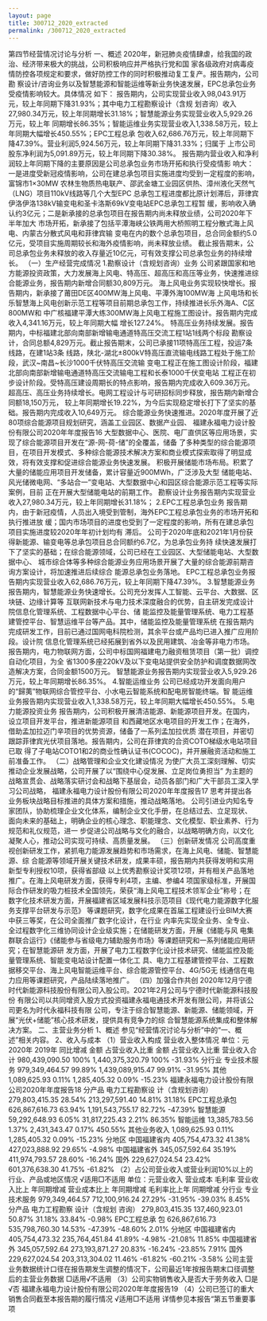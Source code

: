 ```yaml
---
layout: page
title: 300712_2020_extracted
permalink: /300712_2020_extracted
---
```


第四节经营情况讨论与分析
一、概述
2020年，新冠肺炎疫情肆虐，给我国的政治、经济带来极大的挑战，公司积极响应并严格执行党和国
家各级政府对病毒疫情防控各项规定和要求，做好防控工作的同时积极推动复工复产。报告期内，公司勘
察设计/咨询业务以及智慧能源和智能运维等新业务快速发展，EPC总承包业务受疫情影响较大。具体情况
如下：
报告期内，公司实现营业收入98,043.91万元，较上年同期下降31.93%；其中电力工程勘察设计（含规
划咨询）收入27,980.34万元，较上年同期增长31.18%；智慧能源业务实现营业收入5,929.26万元，较上年
同期增长86.35%；智能运维业务实现营业收入1,338.58万元，较上年同期大幅增长450.55%；EPC工程总承
包收入62,686.76万元，较上年同期下降47.39%。营业利润5,924.56万元，较上年同期下降31.33%；归属于
上市公司股东净利润为5,091.89万元，较上年同期下降30.38%。
报告期内营业收入和净利润较上年同期下降的主要原因是公司总承包业务市场开拓和执行受疫情影
响大：一是进度受新冠疫情影响，公司在建总承包项目实施进度均受到一定程度的影响，富锦市1×30MW
农林生物质热电联产、邵武金塘工业园区供热、漳州液化天然气（LNG）项目110kV线路等几个大型EPC
总承包工程进度都比原计划滞后，菲律宾伊洛伊洛138kV输变电和圣卡洛斯69kV变电站EPC总承包工程暂
缓，影响收入确认约3亿元；二是新承接的总承包项目在报告期内尚未释放业绩，公司2020年下半年加大
市场开拓，新承接了包括平潭海峡公铁两用大桥照明工程分散式海上风电、内蒙古分散式风电和菲律宾输
变电在内的数个总承包项目，总合同金额约5.0亿元，受项目实施周期较长和海外疫情影响，尚未释放业绩。
截止报告期末，公司总承包业务未释放的收入存量近10亿元，可有效支撑公司总承包业务的持续增长。
（一）生产经营完成情况
1.勘察设计（含规划咨询）业务
公司紧跟国家和地方能源投资政策，大力发展海上风电、特高压、超高压和高压等业务，快速推进综
合能源业务，报告期内新增合同额30,809万元。
海上风电业务实现较快增长。报告期内，新承接了莆田DE区400MW海上风电、平潭外海100MW海
上风电场和长乐智慧海上风电创新示范工程等项目前期总承包工作，持续推进长乐外海A、C区800MW和
中广核福建平潭大练300MW海上风电工程施工图设计。报告期内完成收入4,341.16万元，较上年同期大幅
增长127.24%。
特高压业务持续发展。报告期内，中标福建北部向南部新增输电通道特高压交流工程1站1线两个标段
勘察设计，合同总额4,829万元。截止报告期末，公司已承接11项特高压工程，投运7条线路，在建1站3条
线路，陕北-湖北±800kV特高压直流输电线路工程处于施工阶段，武汉~南昌~长沙1000千伏特高压交流输
变电工程正在施工图设计阶段，福建北部向南部新增输电通道特高压交流输电工程和长泰1000千伏变电站
工程正在初步设计阶段。受特高压建设周期长的特点影响，报告期内完成收入609.36万元。
超高压、高压业务持续增长。电网工程设计与可研招标同步释放，报告期内新增合同额18,150万元，
较上年同期增长19.22%，为今后实现稳定增长打下了坚实的基础。报告期内完成收入10,649万元。
综合能源业务快速推进。2020年度开展了近80项综合能源项目规划研究，涵盖工业园区、数据产业园、
福建永福电力设计股份有限公司2020年年度报告16
大型数据中心、医院、电厂直供区等应用场景，实现了综合能源项目开发在“源-网-荷-储”的全覆盖，储备
了多种类型的综合能源项目，在项目开发模式、多种综合能源技术解决方案和商业模式探索取得了明显成
效，将有效支撑和促进综合能源业务快速发展。
积极开展储能市场布局。积累了大量的储能应用项目开发储备，累计容量近900MWh，广泛涉及大型
储能电站、风光储微电网、“多站合一”变电站、大型数据中心和园区综合能源示范工程等实际案例，目前
正在开展大型储能电站的前期工作。
勘察设计业务报告期内实现营业收入27,980.34万元，较上年同期增长31.18%；
2.EPC工程总承包业务
报告期内，由于新冠疫情，人员出入境受到管制，海外EPC工程总承包业务的市场开拓和执行推进放
缓；国内市场项目的进度也受到了一定程度的影响，所有在建总承包项目实施进度较2020年年初计划均有
滞后。
公司于2020年底和2021年1月份获得新能源、输变电等总承包项目总合同额约6.7亿，为总承包业务持
续快速发展打下了坚实的基础；在综合能源领域，公司已经在工业园区、大型储能电站、大型数据中心、
城市综合体等多种综合能源业务应用场景开展了大量的综合能源前期咨询方案设计，将加速推进后续综合
能源总承包业务落地。
EPC工程总承包业务报告期内实现营业收入62,686.76万元，较上年同期下降47.39%。
3.智慧能源业务
报告期内，智慧能源业务快速增长。公司充分发挥人工智能、云平台、大数据、区块链、边缘计算等
互联网新技术与电力技术深度融合的优势，自主研发完成设计院信息化管理系统、工程数据中心平台、储
能监控及能量管理系统、电力工程基建管控平台、智慧运维平台等产品。其中，储能监控及能量管理系统
在报告期内完成研发工作，目前已通过国网电科院检测，其余平台或产品均已进入推广应用阶段。设计院
信息化管理系统已经拓展到省外以及民用建筑、冶金等非电力市场。
报告期内，电力物联网方面，公司中标国网福建电力融资租赁项目（第一批）调控自动化项目，为全
省1300多座220kV及以下变电站提供安全防护和调度数据网改造解决方案，合同金额1500万元。
智慧能源业务报告期内实现营业收入5,929.26万元，较上年同期增长86.35%。
4.智能运维业务
公司已经成功开发面向用户的“歸荑”物联网综合管控平台、小水电云智能系统和配电房智能终端。智
能运维业务报告期内实现营业收入1,338.58万元，较上年同期大幅增长450.55%。
5.电力能源投资业务
报告期内，公司积极开展清洁能源、新能源项目开发。在国内，设立项目开发平台，推进新能源项目
和西藏地区水电项目的开发工作；在海外，借助孟加拉迈门辛项目的优势资源，储备了一系列孟加拉优质
潜在项目，并密切跟踪菲律宾光伏项目落地。报告期内，公司在菲律宾的合资COTO梯级水电站项目已取
得了子电站COTO1和2的商业性确认证书(COCOC)，并开展融资活动和施工前准备工作。
（二）战略管理和企业文化建设情况
为使广大员工深刻理解、切实推动企业发展战略，公司开展了以“围绕中心促发展、立足岗位勇担当”
为主题的战略宣贯会、战略落实研讨会和战略下基层会，动员各部门和广大干部员工深入学习公司战略，
福建永福电力设计股份有限公司2020年年度报告17
思考并提出各业务板块战略目标推进的具体方案和措施，推动战略落地。
公司引进业内知名专家团队，协助梳理企业文化体系，编制企业文化手册，在总结过去、立足现状、
面向未来的基础上，明确企业的核心理念、职能理念、文化模型、职业素养、行为规范和礼仪规范，进一
步促进公司战略与文化的融合，以战略明确方向，以文化凝聚人心，推动公司实现可持续、高质量发展。
（三）创新研发情况
公司高度重视创新研发工作，紧抓电力能源发展趋势和市场需求，在海上风电、储能、智慧能源、综
合能源等领域开展关键技术研发，成果丰硕，报告期内共获得发明和实用新型专利授权10项，获得省部级
以上优秀勘察设计奖项12项，并有相关产品落地推广。在海上风电研发方面，获得专利4项，主编、参编4
项国家级标准，开展国际合作研发的吸力桩技术全国领先，荣获“海上风电工程技术领军企业”称号；在
数字化技术研发方面，开展福建省区域发展科技示范项目《现代电力能源数字化服务支撑平台研发与示范》
等课题研究，数字化成果在首届工程建设行业BIM大赛中获三等奖，在公司全面推广数字化设计，在行业
内率先实现全业务、全专业、全过程数字化三维协同设计企业级实施；在储能研发方面，开展《储能与风
电集群联合运行》《储能参与省级电力辅助服务市场》等课题研究和一系列储能应用研究；在智慧能源研
发方面，开展了电力工程数字化设计技术研究、储能监控及能量管理系统、智能变电站设计配置一体化工
具、电力工程基建管控平台、工程数据移交平台、海上风电智能运维平台、综合能源管控平台、4G/5G无
线通信在电力应用等课题研究，产品陆续落地推广。
（四）加强合作共创
2020年12月宁德时代新能源科技股份有限公司入股公司。2021年2月公司与宁德时代新能源科技股份
有限公司以共同增资入股方式投资福建永福电通技术开发有限公司，并将该公司更名为时代永福科技有限
公司，专注于综合智慧能源、新能源、储能领域，开展“光伏+储能”核心技术研发，提供具有竞争力的综
合智慧能源系统集成和整体解决方案。
二、主营业务分析
1、概述
参见“经营情况讨论与分析”中的“一、概述”相关内容。
2、收入与成本
（1）营业收入构成
营业收入整体情况
单位：元2020年
2019年
同比增减
金额
占营业收入比重
金额
占营业收入比重
营业收入合计
980,439,090.50
100%
1,440,375,320.79
100%
-31.93%
分行业
专业技术服务
979,349,464.57
99.89%
1,439,089,915.47
99.91%
-31.95%
其他
1,089,625.93
0.11%
1,285,405.32
0.09%
-15.23%
福建永福电力设计股份有限公司2020年年度报告18
分产品
电力工程勘察设
计（含规划咨询）
279,803,415.35
28.54%
213,297,591.40
14.81%
31.18%
EPC工程总承包
626,867,616.73
63.94%
1,191,543,755.17
82.72%
-47.39%
智慧能源
59,292,648.93
6.05%
31,817,225.43
2.21%
86.35%
智能运维
13,385,783.56
1.37%
2,431,343.47
0.17%
450.55%
其他业务收入
1,089,625.93
0.11%
1,285,405.32
0.09%
-15.23%
分地区
中国福建省内
405,754,473.32
41.38%
427,023,888.92
29.65%
-4.98%
中国福建省外
345,057,592.64
35.19%
411,974,793.57
28.60%
-16.24%
国外
229,627,024.54
23.42%
601,376,638.30
41.75%
-61.82%
（2）占公司营业收入或营业利润10%以上的行业、产品或地区情况
√适用□不适用
单位：元营业收入
营业成本
毛利率
营业收入比上
年同期增减
营业成本比上
年同期增减
毛利率比上年
同期增减
分行业
专业技术服务
979,349,464.57
712,100,916.24
27.29%
-31.95%
-39.03%
8.45%
分产品
电力工程勘察
设计（含规划
咨询）
279,803,415.35
137,460,923.01
50.87%
31.18%
33.84%
-0.98%
EPC工程总承
包
626,867,616.73
535,798,760.30
14.53%
-47.39%
-48.60%
2.01%
分地区
中国福建省内
405,754,473.32
235,764,451.84
41.89%
-4.98%
-21.08%
11.85%
中国福建省外
345,057,592.64
273,193,871.27
20.83%
-16.24%
-23.85%
7.91%
国外
229,627,024.54
203,313,304.02
11.46%
-61.82%
-60.21%
-3.58%
公司主营业务数据统计口径在报告期发生调整的情况下，公司最近1年按报告期末口径调整后的主营业务数据
□适用√不适用
（3）公司实物销售收入是否大于劳务收入
□是√否
福建永福电力设计股份有限公司2020年年度报告19
（4）公司已签订的重大销售合同截至本报告期的履行情况
√适用□不适用
详情参见本报告“第五节重要事项